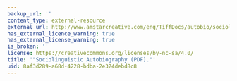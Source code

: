 ```yaml
---
backup_url: ''
content_type: external-resource
external_url: http://www.amstarcreative.com/eng/TiffDocs/autobio/sociolinguistic.pdf
has_external_licence_warning: true
has_external_license_warning: true
is_broken: ''
license: https://creativecommons.org/licenses/by-nc-sa/4.0/
title: '"Sociolinguistic Autobiography (PDF)."'
uid: 8af3d289-a68d-4228-bdba-2e324debd8c8
---
```


